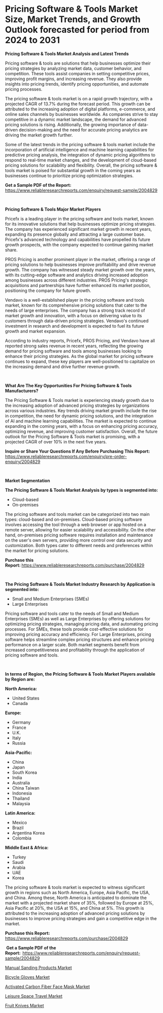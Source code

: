 <p><h1>Pricing Software & Tools Market Size, Market Trends, and Growth Outlook forecasted for period from 2024 to 2031</h1></p><p><strong>Pricing Software & Tools Market Analysis and Latest Trends</strong></p>
<p><p>Pricing software & tools are solutions that help businesses optimize their pricing strategies by analyzing market data, customer behavior, and competition. These tools assist companies in setting competitive prices, improving profit margins, and increasing revenue. They also provide insights into pricing trends, identify pricing opportunities, and automate pricing processes.</p><p>The pricing software & tools market is on a rapid growth trajectory, with a projected CAGR of 13.7% during the forecast period. This growth can be attributed to the increasing adoption of digital platforms, e-commerce, and online sales channels by businesses worldwide. As companies strive to stay competitive in a dynamic market landscape, the demand for advanced pricing solutions is rising. Additionally, the growing importance of data-driven decision-making and the need for accurate pricing analytics are driving the market growth further.</p><p>Some of the latest trends in the pricing software & tools market include the incorporation of artificial intelligence and machine learning capabilities for predictive pricing analysis, the integration of dynamic pricing algorithms to respond to real-time market changes, and the development of cloud-based pricing solutions for scalability and flexibility. Overall, the pricing software & tools market is poised for substantial growth in the coming years as businesses continue to prioritize pricing optimization strategies.</p></p>
<p><strong>Get a Sample PDF of the Report:&nbsp;</strong> <a href="https://www.reliableresearchreports.com/enquiry/request-sample/2004829">https://www.reliableresearchreports.com/enquiry/request-sample/2004829</a></p>
<p>&nbsp;</p>
<p><strong>Pricing Software & Tools Major Market Players</strong></p>
<p><p>Pricefx is a leading player in the pricing software and tools market, known for its innovative solutions that help businesses optimize pricing strategies. The company has experienced significant market growth in recent years, expanding its presence globally and attracting a large customer base. Pricefx's advanced technology and capabilities have propelled its future growth prospects, with the company expected to continue gaining market share.</p><p>PROS Pricing is another prominent player in the market, offering a range of pricing solutions to help businesses improve profitability and drive revenue growth. The company has witnessed steady market growth over the years, with its cutting-edge software and analytics driving increased adoption among businesses across different industries. PROS Pricing's strategic acquisitions and partnerships have further enhanced its market position, positioning the company for future growth.</p><p>Vendavo is a well-established player in the pricing software and tools market, known for its comprehensive pricing solutions that cater to the needs of large enterprises. The company has a strong track record of market growth and innovation, with a focus on delivering value to its customers through data-driven pricing strategies. Vendavo's continued investment in research and development is expected to fuel its future growth and market expansion.</p><p>According to industry reports, Pricefx, PROS Pricing, and Vendavo have all reported strong sales revenue in recent years, reflecting the growing demand for pricing software and tools among businesses looking to enhance their pricing strategies. As the global market for pricing software continues to expand, these key players are well-positioned to capitalize on the increasing demand and drive further revenue growth.</p></p>
<p>&nbsp;</p>
<p><strong>What Are The Key Opportunities For Pricing Software & Tools Manufacturers?</strong></p>
<p><p>The Pricing Software & Tools market is experiencing steady growth due to the increasing adoption of advanced pricing strategies by organizations across various industries. Key trends driving market growth include the rise in competition, the need for dynamic pricing solutions, and the integration of AI and machine learning capabilities. The market is expected to continue expanding in the coming years, with a focus on enhancing pricing accuracy, optimizing revenue, and improving customer satisfaction. Overall, the future outlook for the Pricing Software & Tools market is promising, with a projected CAGR of over 10% in the next five years.</p></p>
<p><strong>Inquire or Share Your Questions If Any Before Purchasing This Report:</strong> <a href="https://www.reliableresearchreports.com/enquiry/pre-order-enquiry/2004829">https://www.reliableresearchreports.com/enquiry/pre-order-enquiry/2004829</a></p>
<p>&nbsp;</p>
<p><strong>Market Segmentation</strong></p>
<p><strong>The Pricing Software & Tools Market Analysis by types is segmented into:</strong></p>
<p><ul><li>Cloud-based</li><li>On-premises</li></ul></p>
<p><p>The pricing software and tools market can be categorized into two main types: cloud-based and on-premises. Cloud-based pricing software involves accessing the tool through a web browser or app hosted on a remote server, allowing for easier scalability and accessibility. On the other hand, on-premises pricing software requires installation and maintenance on the user's own servers, providing more control over data security and customization. Both types cater to different needs and preferences within the market for pricing solutions.</p></p>
<p><strong>Purchase this Report:&nbsp;</strong><a href="https://www.reliableresearchreports.com/purchase/2004829">https://www.reliableresearchreports.com/purchase/2004829</a></p>
<p>&nbsp;</p>
<p><strong>The Pricing Software & Tools Market Industry Research by Application is segmented into:</strong></p>
<p><ul><li>Small and Medium Enterprises (SMEs)</li><li>Large Enterprises</li></ul></p>
<p><p>Pricing software and tools cater to the needs of Small and Medium Enterprises (SMEs) as well as Large Enterprises by offering solutions for optimizing pricing strategies, managing pricing data, and automating pricing processes. For SMEs, these tools provide cost-effective solutions for improving pricing accuracy and efficiency. For Large Enterprises, pricing software helps streamline complex pricing structures and enhance pricing performance on a larger scale. Both market segments benefit from increased competitiveness and profitability through the application of pricing software and tools.</p></p>
<p>&nbsp;</p>
<p><strong>In terms of Region, the Pricing Software & Tools Market Players available by Region are:</strong></p>
<p>
    <p> <strong> North America: </strong>
        <ul>
            <li>United States</li>
            <li>Canada</li>
        </ul>
        </p> 
    <p> <strong> Europe: </strong>
        <ul>
            <li>Germany</li>
            <li>France</li>
            <li>U.K.</li>
            <li>Italy</li>
            <li>Russia</li>
        </ul>
        </p> 
    <p> <strong> Asia-Pacific: </strong>
        <ul>
            <li>China</li>
            <li>Japan</li>
            <li>South Korea</li>
            <li>India</li>
            <li>Australia</li>
            <li>China Taiwan</li>
            <li>Indonesia</li>
            <li>Thailand</li>
            <li>Malaysia</li>
        </ul>
        </p> 
    <p> <strong> Latin America: </strong>
        <ul>
            <li>Mexico</li>
            <li>Brazil</li>
            <li>Argentina Korea</li>
            <li>Colombia</li>
        </ul>
        </p> 
    <p> <strong> Middle East & Africa: </strong>
        <ul>
            <li>Turkey</li>
            <li>Saudi</li>
            <li>Arabia</li>
            <li>UAE</li>
            <li>Korea</li>
        </ul>
    </p>
    </p>
<p><p>The pricing software & tools market is expected to witness significant growth in regions such as North America, Europe, Asia Pacific, the USA, and China. Among these, North America is anticipated to dominate the market with a projected market share of 35%, followed by Europe at 25%, Asia Pacific at 20%, the USA at 15%, and China at 5%. This growth is attributed to the increasing adoption of advanced pricing solutions by businesses to improve pricing strategies and gain a competitive edge in the market.</p></p>
<p><strong>Purchase this Report: </strong><a href="https://www.reliableresearchreports.com/purchase/2004829">https://www.reliableresearchreports.com/purchase/2004829</a></p>
<p>&nbsp;<strong>Get a Sample PDF of the Report:&nbsp;&nbsp;</strong><a href="https://www.reliableresearchreports.com/enquiry/request-sample/2004829">https://www.reliableresearchreports.com/enquiry/request-sample/2004829</a></p>
<p><strong></strong></p>
<p><p><a href="https://cute-banjo-8ca.notion.site/Manual-Sanding-Products-Market-Offer-Valuable-Insights-into-Market-Size-Market-Share-Market-Trends-e538fc5dcc5d420a9a02a2aa9dab577b">Manual Sanding Products Market</a></p><p><a href="https://view.publitas.com/reportprime-1/insights-into-bicycle-gloves-market-size-analysing-market-share-trends-and-growth-from-2024-to-2031/">Bicycle Gloves Market</a></p><p><a href="https://meowing-lemming-dd3.notion.site/Activated-Carbon-Fiber-Face-Mask-Market-Challenges-Opportunities-and-Growth-Drivers-and-Major-Mar-59ccce41115b40c7b33de1a099fde33e">Activated Carbon Fiber Face Mask Market</a></p><p><a href="https://shimmer-gardenia-37a.notion.site/Leisure-Space-Travel-Market-Analysis-Examines-its-Scope-on-Growth-Opportunities-and-Forecasted-Tren-59832c49d32642c19c55613c0dc69599">Leisure Space Travel Market</a></p><p><a href="https://view.publitas.com/reportprime-1/fruit-knives-market-share-market-new-trends-analysis-report-by-type-by-application-by-end-use-by-region-and-segment-forecasts-2024-2031/">Fruit Knives Market</a></p></p>